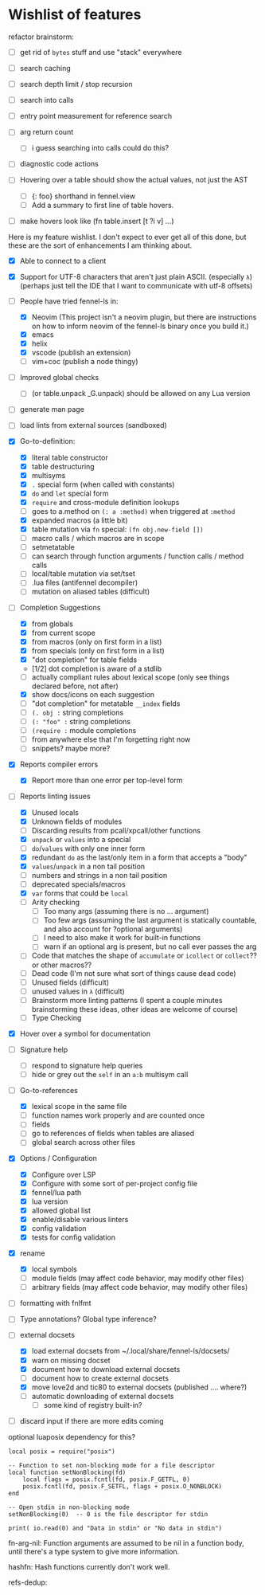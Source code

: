 # Wishlist of features

refactor brainstorm:
- [ ] get rid of `bytes` stuff and use "stack" everywhere
- [ ] search caching
- [ ] search depth limit / stop recursion
- [ ] search into calls

- [ ] entry point measurement for reference search

- [ ] arg return count
  - [ ] i guess searching into calls could do this?

- [ ] diagnostic code actions

- [ ] Hovering over a table should show the actual values, not just the AST
  - [ ] {: foo} shorthand in fennel.view
  - [ ] Add a summary to first line of table hovers.

- [ ] make hovers look like (fn table.insert [t ?i v] ...)

Here is my feature wishlist. I don't expect to ever get all of this
done, but these are the sort of enhancements I am thinking about.

- [X] Able to connect to a client
- [X] Support for UTF-8 characters that aren't just plain ASCII. (especially `λ`) (perhaps just tell the IDE that I want to communicate with utf-8 offsets)
- [ ] People have tried fennel-ls in:
    - [X] Neovim (This project isn't a neovim plugin, but there are instructions on how to inform neovim of the fennel-ls binary once you build it.)
    - [X] emacs
    - [X] helix
    - [X] vscode (publish an extension)
    - [ ] vim+coc (publish a node thingy)
- [ ] Improved global checks
    - [ ] (or table.unpack _G.unpack) should be allowed on any Lua version
- [ ] generate man page
- [ ] load lints from external sources (sandboxed)
- [x] Go-to-definition:
    - [X] literal table constructor
    - [X] table destructuring
    - [X] multisyms
    - [X] `.` special form (when called with constants)
    - [X] `do` and `let` special form
    - [X] `require` and cross-module definition lookups
    - [ ] goes to a.method on `(: a :method)` when triggered at `:method`
    - [X] expanded macros (a little bit)
    - [X] table mutation via `fn` special: `(fn obj.new-field [])`
    - [ ] macro calls / which macros are in scope
    - [ ] setmetatable
    - [ ] can search through function arguments / function calls / method calls
    - [ ] local/table mutation via set/tset
    - [ ] .lua files (antifennel decompiler)
    - [ ] mutation on aliased tables (difficult)
- [ ] Completion Suggestions
    - [X] from globals
    - [X] from current scope
    - [X] from macros (only on first form in a list)
    - [X] from specials (only on first form in a list)
    - [X] "dot completion" for table fields
    - [1/2] dot completion is aware of a stdlib
    - [ ] actually compliant rules about lexical scope (only see things declared before, not after)
    - [x] show docs/icons on each suggestion
    - [ ] "dot completion" for metatable `__index` fields
    - [ ] `(. obj :` string completions
    - [ ] `(: "foo" :` string completions
    - [ ] `(require :` module completions
    - [ ] from anywhere else that I'm forgetting right now
    - [ ] snippets? maybe more?
- [X] Reports compiler errors
    - [X] Report more than one error per top-level form
- [ ] Reports linting issues
    - [X] Unused locals
    - [X] Unknown fields of modules
    - [ ] Discarding results from pcall/xpcall/other functions
    - [X] `unpack` or `values` into a special
    - [ ] `do`/`values` with only one inner form
    - [X] redundant `do` as the last/only item in a form that accepts a "body"
    - [X] `values`/`unpack` in a non tail position
    - [ ] numbers and strings in a non tail position
    - [ ] deprecated specials/macros
    - [X] `var` forms that could be `local`
    - [ ] Arity checking
      - [ ] Too many args (assuming there is no ... argument)
      - [ ] Too few args (assuming the last argument is statically countable, and also account for ?optional arguments)
      - [ ] I need to also make it work for built-in functions
      - [ ] warn if an optional arg is present, but no call ever passes the arg
    - [ ] Code that matches the shape of `accumulate` or `icollect` or `collect`?? or other macros??
    - [ ] Dead code (I'm not sure what sort of things cause dead code)
    - [ ] Unused fields (difficult)
    - [ ] unused values in `λ` (difficult)
    - [ ] Brainstorm more linting patterns (I spent a couple minutes brainstorming these ideas, other ideas are welcome of course)
    - [ ] Type Checking
- [X] Hover over a symbol for documentation



- [ ] Signature help
    - [ ] respond to signature help queries
    - [ ] hide or grey out the `self` in an `a:b` multisym call
- [ ] Go-to-references
    - [x] lexical scope in the same file
    - [ ] function names work properly and are counted once
    - [ ] fields
    - [ ] go to references of fields when tables are aliased
    - [ ] global search across other files
- [X] Options / Configuration
    - [X] Configure over LSP
    - [X] Configure with some sort of per-project config file
    - [X] fennel/lua path
    - [X] lua version
    - [X] allowed global list
    - [X] enable/disable various linters
    - [X] config validation
    - [X] tests for config validation
- [X] rename
    - [X] local symbols
    - [ ] module fields (may affect code behavior, may modify other files)
    - [ ] arbitrary fields (may affect code behavior, may modify other files)
- [ ] formatting with fnlfmt
- [ ] Type annotations? Global type inference?

- [ ] external docsets
    - [X] load external docsets from ~/.local/share/fennel-ls/docsets/
    - [X] warn on missing docset
    - [X] document how to download external docsets
    - [ ] document how to create external docsets
    - [X] move love2d and tic80 to external docsets (published .... where?)
    - [ ] automatic downloading of external docsets
        - [ ] some kind of registry built-in?

- [ ] discard input if there are more edits coming

optional luaposix dependency for this?

```
local posix = require("posix")

-- Function to set non-blocking mode for a file descriptor
local function setNonBlocking(fd)
    local flags = posix.fcntl(fd, posix.F_GETFL, 0)
    posix.fcntl(fd, posix.F_SETFL, flags + posix.O_NONBLOCK)
end

-- Open stdin in non-blocking mode
setNonBlocking(0)  -- 0 is the file descriptor for stdin

print( io.read(0) and "Data in stdin" or "No data in stdin")
```

fn-arg-nil: Function arguments are assumed to be nil in a function body, until there's a type system to give more information.

hashfn: Hash functions currently don't work well.

refs-dedup: 

